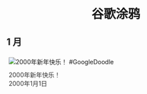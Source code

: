 
<h1 align="center"> 谷歌涂鸦 </h1>




## 1 月

<div class="image">


<img src="https://www.google.com/logos/2000/logo_newyear.gif" alt="2000年新年快乐！ #GoogleDoodle" style="margin: 5px"/>
<div class="info" style="font-size: 14px; color:#333333; margin:5px"><div class="title">2000年新年快乐！</div><div class="date">2000年1月1日</div></div>

</div>








